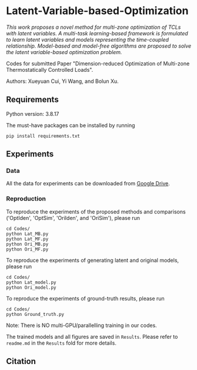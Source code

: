# Latent-Variable-based-Optimization

_This work proposes a novel method for multi-zone optimization of TCLs with latent variables. A multi-task learning-based framework is formulated to learn latent variables and models representing the time-coupled relationship. Model-based and model-free algorithms are proposed to solve the latent variable-based optimization problem._

Codes for submitted Paper "Dimension-reduced Optimization of Multi-zone Thermostatically Controlled Loads".

Authors: Xueyuan Cui, Yi Wang, and Bolun Xu.

## Requirements
Python version: 3.8.17

The must-have packages can be installed by running
```
pip install requirements.txt
```

## Experiments
### Data
All the data for experiments can be downloaded from [Google Drive](https://drive.google.com/drive/folders/1U4RE0EGJgCrL_LJvFmMf_LiXID7o4P38?usp=sharing).

### Reproduction
To reproduce the experiments of the proposed methods and comparisons ('OptIden', 'OptSim', 'OriIden', and 'OriSim'), please run
```
cd Codes/
python Lat_MB.py
python Lat_MF.py
python Ori_MB.py
python Ori_MF.py
```
To reproduce the experiments of generating latent and original models, please run
```
cd Codes/
python Lat_model.py
python Ori_model.py
```
To reproduce the experiments of ground-truth results, please run
```
cd Codes/
python Ground_truth.py
```
Note: There is NO multi-GPU/parallelling training in our codes. 

The trained models and all figures are saved in ```Results```. Please refer to ```readme.md``` in the ```Results``` fold for more details.

## Citation
```
```
